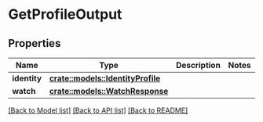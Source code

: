 # GetProfileOutput

## Properties

Name | Type | Description | Notes
------------ | ------------- | ------------- | -------------
**identity** | [**crate::models::IdentityProfile**](IdentityProfile.md) |  | 
**watch** | [**crate::models::WatchResponse**](WatchResponse.md) |  | 

[[Back to Model list]](../README.md#documentation-for-models) [[Back to API list]](../README.md#documentation-for-api-endpoints) [[Back to README]](../README.md)


